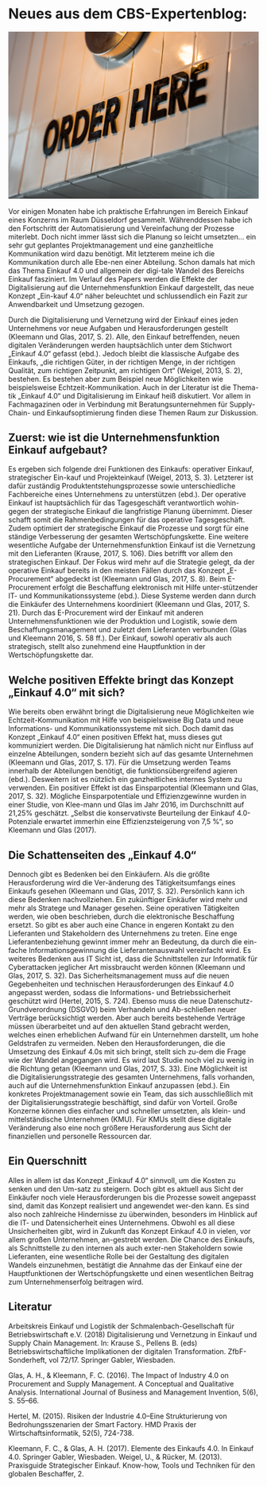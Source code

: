 # Neues aus dem CBS-Expertenblog:

![purchase](03.jpg)

Vor einigen Monaten habe ich praktische Erfahrungen im Bereich Einkauf eines Konzerns im Raum Düsseldorf gesammelt. Währenddessen habe ich den Fortschritt der Automatisierung und Vereinfachung der Prozesse miterlebt. Doch nicht immer lässt sich die Planung so leicht umsetzten... ein sehr gut geplantes Projektmanagement und eine ganzheitliche Kommunikation wird dazu benötigt. Mit letzterem meine ich die Kommunikation durch alle Ebe-nen einer Abteilung. Schon damals hat mich das Thema Einkauf 4.0 und allgemein der digi-tale Wandel des Bereichs Einkauf fasziniert. Im Verlauf des Papers werden die Effekte der Digitalisierung auf die Unternehmensfunktion Einkauf dargestellt, das neue Konzept „Ein-kauf 4.0“ näher beleuchtet und schlussendlich ein Fazit zur Anwendbarkeit und Umsetzung gezogen.

Durch die Digitalisierung und Vernetzung wird der Einkauf eines jeden Unternehmens vor neue Aufgaben und Herausforderungen gestellt (Kleemann und Glas, 2017, S. 2). Alle, den Einkauf betreffenden, neuen digitalen Veränderungen werden hauptsächlich unter dem Stichwort „Einkauf 4.0“ gefasst (ebd.). Jedoch bleibt die klassische Aufgabe des Einkaufs, „die richtigen Güter, in der richtigen Menge, in der richtigen Qualität, zum richtigen Zeitpunkt, am richtigen Ort“ (Weigel, 2013, S. 2), bestehen. Es bestehen aber zum Beispiel neue Möglichkeiten wie beispielsweise Echtzeit-Kommunikation. Auch in der Literatur ist die Thema-tik „Einkauf 4.0“ und Digitalisierung im Einkauf heiß diskutiert. Vor allem in Fachmagazinen oder in Verbindung mit Beratungsunternehmen für Supply-Chain- und Einkaufsoptimierung finden diese Themen Raum zur Diskussion.

## Zuerst: wie ist die Unternehmensfunktion Einkauf aufgebaut?

Es ergeben sich folgende drei Funktionen des Einkaufs: operativer Einkauf, strategischer Ein-kauf und Projekteinkauf (Weigel, 2013, S. 3). Letzterer ist dafür zuständig Produktentstehungsprozesse sowie unterschiedliche Fachbereiche eines Unternehmens zu unterstützen (ebd.). Der operative Einkauf ist hauptsächlich für das Tagesgeschäft verantwortlich wohin-gegen der strategische Einkauf die langfristige Planung übernimmt. Dieser schafft somit die Rahmenbedingungen für das operative Tagesgeschäft. Zudem optimiert der strategische Einkauf die Prozesse und sorgt für eine ständige Verbesserung der gesamten Wertschöpfungskette. Eine weitere wesentliche Aufgabe der Unternehmensfunktion Einkauf ist die Vernetzung mit den Lieferanten (Krause, 2017, S. 106). Dies betrifft vor allem den strategischen Einkauf. Der Fokus wird mehr auf die Strategie gelegt, da der operative Einkauf bereits in den meisten Fällen durch das Konzept „E-Procurement“ abgedeckt ist (Kleemann und Glas, 2017, S. 8). Beim E-Procurement erfolgt die Beschaffung elektronisch mit Hilfe unter-stützender IT- und Kommunikationssysteme (ebd.). Diese Systeme werden dann durch die Einkäufer des Unternehmens koordiniert (Kleemann und Glas, 2017, S. 21). Durch das E-Procurement wird der Einkauf mit anderen Unternehmensfunktionen wie der Produktion und Logistik, sowie dem Beschaffungsmanagement und zuletzt dem Lieferanten verbunden (Glas und Kleemann 2016, S. 58 ff.). Der Einkauf, sowohl operativ als auch strategisch, stellt also zunehmend eine Hauptfunktion in der Wertschöpfungskette dar.

## Welche positiven Effekte bringt das Konzept „Einkauf 4.0“ mit sich?

Wie bereits oben erwähnt bringt die Digitalisierung neue Möglichkeiten wie Echtzeit-Kommunikation mit Hilfe von beispielsweise Big Data und neue Informations- und Kommunikationssysteme mit sich. Doch damit das Konzept „Einkauf 4.0“ einen positiven Effekt hat, muss dieses gut kommuniziert werden. Die Digitalisierung hat nämlich nicht nur Einfluss auf einzelne Abteilungen, sondern bezieht sich auf das gesamte Unternehmen (Kleemann und Glas, 2017, S. 17). Für die Umsetzung werden Teams innerhalb der Abteilungen benötigt, die funktionsübergreifend agieren (ebd.). Desweitern ist es nützlich ein ganzheitliches internes System zu verwenden. Ein positiver Effekt ist das Einsparpotential (Kleemann und Glas, 2017, S. 32). Mögliche Einsparpotentiale und Effizienzgewinne wurden in einer Studie, von Klee-mann und Glas im Jahr 2016, im Durchschnitt auf 21,25% geschätzt. „Selbst die konservativste Beurteilung der Einkauf 4.0-Potenziale erwartet immerhin eine Effizienzsteigerung von 7,5 %“, so Kleemann und Glas (2017).

## Die Schattenseiten des „Einkauf 4.0“

Dennoch gibt es Bedenken bei den Einkäufern. Als die größte Herausforderung wird die Ver-änderung des Tätigkeitsumfangs eines Einkaufs gesehen (Kleemann und Glas, 2017, S. 32). Persönlich kann ich diese Bedenken nachvollziehen. Ein zukünftiger Einkäufer wird mehr und mehr als Stratege und Manager gesehen. Seine operativen Tätigkeiten werden, wie oben beschrieben, durch die elektronische Beschaffung ersetzt. So gibt es aber auch eine Chance in engeren Kontakt zu den Lieferanten und Stakeholdern des Unternehmens zu treten. Eine enge Lieferantenbeziehung gewinnt immer mehr an Bedeutung, da durch die ein-fache Informationsgewinnung die Lieferantenauswahl vereinfacht wird. Es weiteres Bedenken aus IT Sicht ist, dass die Schnittstellen zur Informatik für Cyberattacken jeglicher Art missbraucht werden können (Kleemann und Glas, 2017, S. 32). Das Sicherheitsmanagement muss auf die neuen Gegebenheiten und technischen Herausforderungen des Einkauf 4.0 angepasst werden, sodass die Informations- und Betriebssicherheit geschützt wird (Hertel, 2015, S. 724).
Ebenso muss die neue Datenschutz-Grundverordnung (DSGVO) beim Verhandeln und Ab-schließen neuer Verträge berücksichtigt werden. Aber auch bereits bestehende Verträge müssen überarbeitet und auf den aktuellen Stand gebracht werden, welches einen erheblichen Aufwand für ein Unternehmen darstellt, um hohe Geldstrafen zu vermeiden. Neben den Herausforderungen, die die Umsetzung des Einkauf 4.0s mit sich bringt, stellt sich zu-dem die Frage wie der Wandel angegangen wird. Es wird laut Studie noch viel zu wenig in die Richtung getan (Kleemann und Glas, 2017, S. 33). Eine Möglichkeit ist die Digitalisierungsstrategie des gesamten Unternehmens, falls vorhanden, auch auf die Unternehmensfunktion Einkauf anzupassen (ebd.). Ein konkretes Projektmanagement sowie ein Team, das sich ausschließlich mit der Digitalisierungsstrategie beschäftigt, sind dafür von Vorteil. Große Konzerne können dies einfacher und schneller umsetzten, als klein- und mittelständische Unternehmen (KMU). Für KMUs stellt diese digitale Veränderung also eine noch größere Herausforderung aus Sicht der finanziellen und personelle Ressourcen dar.

## Ein Querschnitt

Alles in allem ist das Konzept „Einkauf 4.0“ sinnvoll, um die Kosten zu senken und den Um-satz zu steigern. Doch gibt es aktuell aus Sicht der Einkäufer noch viele Herausforderungen bis die Prozesse soweit angepasst sind, damit das Konzept realisiert und angewendet wer-den kann. Es sind also noch zahlreiche Hindernisse zu überwinden, besonders im Hinblick auf die IT- und Datensicherheit eines Unternehmens. Obwohl es all diese Unsicherheiten gibt, wird in Zukunft das Konzept Einkauf 4.0 in vielen, vor allem großen Unternehmen, an-gestrebt werden. Die Chance des Einkaufs, als Schnittstelle zu den internen als auch exter-nen Stakeholdern sowie Lieferanten, eine wesentliche Rolle bei der Gestaltung des digitalen Wandels einzunehmen, bestätigt die Annahme das der Einkauf eine der Hauptfunktionen der Wertschöpfungskette und einen wesentlichen Beitrag zum Unternehmenserfolg beitragen wird.

## Literatur

Arbeitskreis Einkauf und Logistik der Schmalenbach-Gesellschaft für Betriebswirtschaft e.V. (2018) Digitalisierung und Vernetzung in Einkauf und Supply Chain Management. In: Krause S., Pellens B. (eds) Betriebswirtschaftliche Implikationen der digitalen Transformation. ZfbF-Sonderheft, vol 72/17. Springer Gabler, Wiesbaden.

Glas, A. H., & Kleemann, F. C. (2016). The Impact of Industry 4.0 on Procurement and Supply Management. A Conceptual and Qualitative Analysis. International Journal of Business and Management Invention, 5(6), S. 55–66.

Hertel, M. (2015). Risiken der Industrie 4.0–Eine Strukturierung von Bedrohungsszenarien der Smart Factory. HMD Praxis der Wirtschaftsinformatik, 52(5), 724-738.

Kleemann, F. C., & Glas, A. H. (2017). Elemente des Einkaufs 4.0. In Einkauf 4.0. Springer Gabler, Wiesbaden. Weigel, U., & Rücker, M. (2013). Praxisguide Strategischer Einkauf. Know-how, Tools und Techniken für den globalen Beschaffer, 2.
